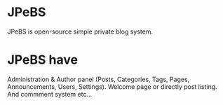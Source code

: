 # JPeBS
JPeBS is open-source simple private blog system.

# JPeBS have
Administration & Author panel (Posts, Categories, Tags, Pages, Announcements, Users, Settings).
Welcome page or directly post listing. And commment system etc...
